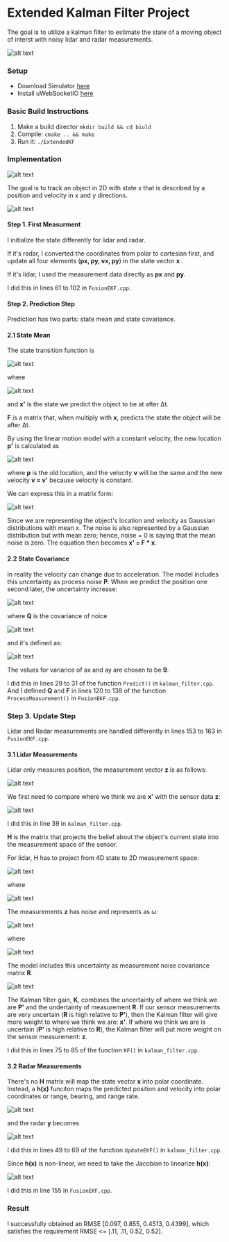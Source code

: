 # Extended Kalman Filter Project

The goal is to utilize a kalman filter to estimate the state of a moving object of interst with noisy lidar and radar measurements. 

[//]: # (Image References)
[image1]: ./images/x.gif
[image2]: ./images/x_prime.gif
[image3]: ./images/F.gif
[image4]: ./images/p_prime.gif
[image5]: ./images/state_transition_matrix.png
[image6]: ./images/P_prime.png
[image7]: ./images/noise.png
[image8]: ./images/Q.png
[image9]: ./images/y.png
[image10]: ./images/H_laser1.png
[image11]: ./images/H_laser2.png
[image12]: ./images/z.gif
[image13]: ./images/R.png
[image14]: ./images/z.png
[image15]: ./images/omega.png
[image16]: ./images/h.png
[image17]: ./images/y_radar.png
[image18]: ./images/Hj.png
[image19]: ./images/KF.png
[image20]: ./images/ekf.gif

![alt text][image20]

### Setup
* Download Simulator [here](https://github.com/udacity/self-driving-car-sim/releases)
* Install uWebSocketIO [here](https://github.com/uWebSockets/uWebSockets)

### Basic Build Instructions
1. Make a build director  `mkdir build && cd biuld`
2. Compile: `cmake .. && make`
3. Run it: `./ExtendedKF`

### Implementation

![alt text][image19]

The goal is to track an object in 2D with state x that is described by a position and velocity in x and y directions.

![alt text][image1]

#### Step 1. First Measurment

I initialize the state differently for lidar and radar. 

If it's radar, I converted the coordinates from polar to cartesian first, and update all four elements (**px, py, vx, py**) in the state vector **x** .

If it's lidar, I used the measurement data directly as **px** and **py**.

I did this in lines 61 to 102 in `FusionEKF.cpp`.

#### Step 2. Prediction Step

Prediction has two parts: state mean and state covariance.

#### 2.1 State Mean

The state transition function is

![alt text][image2]

where

![alt text][image3]

and **x'** is the state we predict the object to be at after Δt.

**F** is a matrix that, when multiply with **x**, predicts the state the object will be after Δt.

By using the linear motion model with a constant velocity, the new location **p'** is calculated as

![alt text][image4]

where **p** is the old location, and the velocity **v** will be the same and the new velocity **v = v'** because velocity is constant.

We can express this in a matrix form:

![alt text][image5]

Since we are representing the object's location and velocity as Gaussian distributions with mean x. The noise is also represented by a Gaussian distribution but with mean zero; hence, noise = 0 is saying that the mean noise is zero. The equation then becomes **x' = F * x**.

#### 2.2 State Covariance

In reality the velocity can change due to acceleration. The model includes this uncertainty as process noise **P**. When we predict the position one second later, the uncertainty increase:
 
![alt text][image6]

where **Q** is the covariance of noice 

![alt text][image7]

and it's defined as:

![alt text][image8]

The values for variance of ax and ay are chosen to be **9**.

I did this in lines 29 to 31 of the function `Predict()` in `kalman_filter.cpp`. And I defined **Q** and **F** in lines 120 to 138 of the function `ProcessMeasurement()` in `FusionEKF.cpp`.

### Step 3. Update Step

Lidar and Radar measurements are handled differently in lines 153 to 163 in `FusionEKF.cpp`.

#### 3.1 Lidar Measurements

Lidar only measures position, the measurement vector **z** is as follows:

![alt text][image12]

We first need to compare where we think we are **x'** with the sensor data **z**:

![alt text][image9]

I did this in line 39 in `kalman_filter.cpp`. 

**H** is the matrix that projects the belief about the object's current state into the measurement space of the sensor.

For lidar, H has to project from 4D state to 2D measurement space:

![alt text][image10]

where

![alt text][image11]

The measurements **z** has noise and represents as ω:

![alt text][image14]

where

![alt text][image15]

The model includes this uncertainty as measurement noise covariance matrix **R**. 

![alt text][image13]


The Kalman filter gain, **K**, combines the uncertainty of where we think we are **P'** and the undertainty of measurement **R**.  If our sensor measurements are very uncertain (**R** is high relative to **P'**), then the Kalman filter will give more weight to where we think we are: **x'**. If where we think we are is uncertain (**P'** is high relative to **R**), the Kalman filter will put more weight on the sensor measurement: **z**. 

I did this in lines 75 to 85 of the function `KF()` in `kalman_filter.cpp`.


#### 3.2 Radar Measurements

There's no **H** matrix will map the state vector **x** into polar coordinate. Instead, a **h(x)** funciton maps the predicted position and velocity into polar coordinates or range, bearing, and range rate.

![alt text][image16]

and the radar **y** becomes

![alt text][image17]

I did this in lines 49 to 69 of the function `UpdateEKF()` in `kalman_filter.cpp`.

Since **h(x)** is non-linear, we need to take the Jacobian to linearize **h(x)**:

![alt text][image18]

I did this in line 155 in `FusionEKF.cpp`.

### Result

I successfully obtained an RMSE [0.097, 0.855, 0.4513, 0.4399], which satisfies the requirement RMSE <= [.11, .11, 0.52, 0.52].


